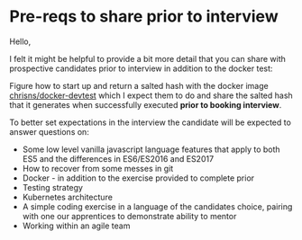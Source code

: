 # Pre-reqs to share prior to interview

Hello,

I felt it might be helpful to provide a bit more detail that you can share with prospective candidates prior to interview in addition to the docker test:

Figure how to start up and return a salted hash with the docker image [chrisns/docker-devtest](https://hub.docker.com/r/chrisns/docker-devtest) which I expect them to do and share the salted hash that it generates when successfully executed **prior to booking interview**.

To better set expectations in the interview the candidate will be expected to answer questions on:

- Some low level vanilla javascript language features that apply to both ES5 and the differences in ES6/ES2016 and ES2017
- How to recover from some messes in git
- Docker - in addition to the exercise provided to complete prior
- Testing strategy
- Kubernetes architecture
- A simple coding exercise in a language of the candidates choice, pairing with one our apprentices to demonstrate ability to mentor
- Working within an agile team